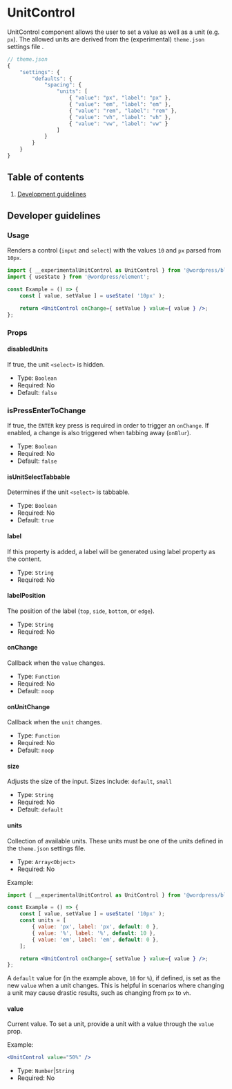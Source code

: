 # UnitControl

UnitControl component allows the user to set a value as well as a unit (e.g. `px`). The allowed units are derived from the (experimental) `theme.json` settings file .

```js
// theme.json
{
	"settings": {
		"defaults": {
			"spacing": {
				"units": [
					{ "value": "px", "label": "px" },
					{ "value": "em", "label": "em" },
					{ "value": "rem", "label": "rem" },
					{ "value": "vh", "label": "vh" },
					{ "value": "vw", "label": "vw" }
				]
			}
		}
	}
}
```

## Table of contents

1. [Development guidelines](#development-guidelines)

## Developer guidelines

### Usage

Renders a control (`input` and `select`) with the values `10` and `px` parsed from `10px`.

```jsx
import { __experimentalUnitControl as UnitControl } from '@wordpress/block-editor/';
import { useState } from '@wordpress/element';

const Example = () => {
	const [ value, setValue ] = useState( '10px' );

	return <UnitControl onChange={ setValue } value={ value } />;
};
```

### Props

#### disabledUnits

If true, the unit `<select>` is hidden.

-   Type: `Boolean`
-   Required: No
-   Default: `false`

### isPressEnterToChange

If true, the `ENTER` key press is required in order to trigger an `onChange`. If enabled, a change is also triggered when tabbing away (`onBlur`).

-   Type: `Boolean`
-   Required: No
-   Default: `false`

#### isUnitSelectTabbable

Determines if the unit `<select>` is tabbable.

-   Type: `Boolean`
-   Required: No
-   Default: `true`

#### label

If this property is added, a label will be generated using label property as the content.

-   Type: `String`
-   Required: No

#### labelPosition

The position of the label (`top`, `side`, `bottom`, or `edge`).

-   Type: `String`
-   Required: No

#### onChange

Callback when the `value` changes.

-   Type: `Function`
-   Required: No
-   Default: `noop`

#### onUnitChange

Callback when the `unit` changes.

-   Type: `Function`
-   Required: No
-   Default: `noop`

#### size

Adjusts the size of the input.
Sizes include: `default`, `small`

-   Type: `String`
-   Required: No
-   Default: `default`

#### units

Collection of available units. These units must be one of the units defined in the `theme.json` settings file.

-   Type: `Array<Object>`
-   Required: No

Example:

```jsx
import { __experimentalUnitControl as UnitControl } from '@wordpress/block-editor/';

const Example = () => {
	const [ value, setValue ] = useState( '10px' );
	const units = [
		{ value: 'px', label: 'px', default: 0 },
		{ value: '%', label: '%', default: 10 },
		{ value: 'em', label: 'em', default: 0 },
	];

	return <UnitControl onChange={ setValue } value={ value } />;
};
```

A `default` value for (in the example above, `10` for `%`), if defined, is set as the new `value` when a unit changes. This is helpful in scenarios where changing a unit may cause drastic results, such as changing from `px` to `vh`.

#### value

Current value. To set a unit, provide a unit with a value through the `value` prop.

Example:

```jsx
<UnitControl value="50%" />
```

-   Type: `Number`|`String`
-   Required: No
